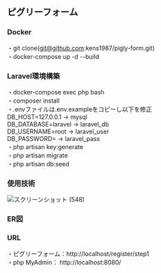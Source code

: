##  ピグリーフォーム  
###  Docker  
・git clone(git@github.com:kens1987/pigly-form.git)  
・docker-compose up -d --build  
###  Laravel環境構築  
・docker-compose exec php bash  
・composer install  
・.envファイルは.env.exampleをコピーし以下を修正  
    DB_HOST=127.0.0.1 → mysql  
    DB_DATABASE=laravel → laravel_db  
    DB_USERNAME=root → laravel_user  
    DB_PASSWORD= → laravel_pass  
・php artisan key:generate  
・php artisan migrate  
・php artisan db:seed  
###  使用技術  
![スクリーンショット (548)](https://github.com/user-attachments/assets/f46f63f9-44bb-4adf-9744-01f7ba3a9fe7)
###  ER図  
###  URL  
・ピグリーフォーム：http://localhost/register/step1  
・php MyAdmin：  http://localhost:8080/  
